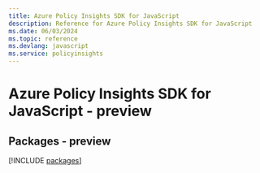 ```yaml
---
title: Azure Policy Insights SDK for JavaScript
description: Reference for Azure Policy Insights SDK for JavaScript
ms.date: 06/03/2024
ms.topic: reference
ms.devlang: javascript
ms.service: policyinsights
---
```

# Azure Policy Insights SDK for JavaScript - preview
## Packages - preview
[!INCLUDE [packages](policy-insights-index.md)]
